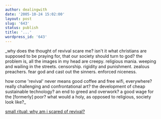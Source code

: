 ```yaml
---
author: dealingwith
date: '2005-10-24 15:02:00'
layout: post
slug: '643'
status: publish
title: '...'
wordpress_id: '643'
---
```


_why does the thought of revival scare me? isn't it what christians are
supposed to be praying for, that our society should turn to god? the problem
is, all the images in my head are creepy. religious mania. weeping and wailing
in the streets. censorship. rigidity and punishment. zealous preachers. fear
god and cast out the sinners. enforced niceness.

how come 'revival' never means good coffee and free wifi, everywhere? really
challenging and confrontational art? the development of cheap sustainable
technology? an end to greed and overwork? a good wage for the [formerly] poor?
what would a holy, as opposed to religious, society look like?_

[small ritual: why am i scared of revival?][1]

   [1]: http://smallritual.blogs.com/small_ritual/2005/10/why_am_i_scared.html

